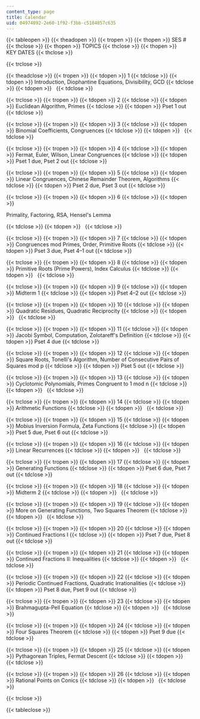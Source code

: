 ```yaml
---
content_type: page
title: Calendar
uid: 04974092-2e60-1f92-f3bb-c5184857c635
---
```


{{< tableopen >}}
{{< theadopen >}}
{{< tropen >}}
{{< thopen >}}
SES #
{{< thclose >}}
{{< thopen >}}
TOPICS
{{< thclose >}}
{{< thopen >}}
KEY DATES
{{< thclose >}}

{{< trclose >}}

{{< theadclose >}}
{{< tropen >}}
{{< tdopen >}}
1
{{< tdclose >}}
{{< tdopen >}}
Introduction, Diophantine Equations, Divisibility, GCD
{{< tdclose >}}
{{< tdopen >}}
 
{{< tdclose >}}

{{< trclose >}}
{{< tropen >}}
{{< tdopen >}}
2
{{< tdclose >}}
{{< tdopen >}}
Euclidean Algorithm, Primes
{{< tdclose >}}
{{< tdopen >}}
Pset 1 out
{{< tdclose >}}

{{< trclose >}}
{{< tropen >}}
{{< tdopen >}}
3
{{< tdclose >}}
{{< tdopen >}}
Binomial Coefficients, Congruences
{{< tdclose >}}
{{< tdopen >}}
 
{{< tdclose >}}

{{< trclose >}}
{{< tropen >}}
{{< tdopen >}}
4
{{< tdclose >}}
{{< tdopen >}}
Fermat, Euler, Wilson, Linear Congruences
{{< tdclose >}}
{{< tdopen >}}
Pset 1 due, Pset 2 out
{{< tdclose >}}

{{< trclose >}}
{{< tropen >}}
{{< tdopen >}}
5
{{< tdclose >}}
{{< tdopen >}}
Linear Congruences, Chinese Remainder Theorem, Algorithms
{{< tdclose >}}
{{< tdopen >}}
Pset 2 due, Pset 3 out
{{< tdclose >}}

{{< trclose >}}
{{< tropen >}}
{{< tdopen >}}
6
{{< tdclose >}}
{{< tdopen >}}


Primality, Factoring, RSA, Hensel's Lemma


{{< tdclose >}}
{{< tdopen >}}
 
{{< tdclose >}}

{{< trclose >}}
{{< tropen >}}
{{< tdopen >}}
7
{{< tdclose >}}
{{< tdopen >}}
Congruences mod Primes, Order, Primitive Roots
{{< tdclose >}}
{{< tdopen >}}
Pset 3 due, Pset 4–1 out
{{< tdclose >}}

{{< trclose >}}
{{< tropen >}}
{{< tdopen >}}
8
{{< tdclose >}}
{{< tdopen >}}
Primitive Roots (Prime Powers), Index Calculus
{{< tdclose >}}
{{< tdopen >}}
 
{{< tdclose >}}

{{< trclose >}}
{{< tropen >}}
{{< tdopen >}}
9
{{< tdclose >}}
{{< tdopen >}}
Midterm 1
{{< tdclose >}}
{{< tdopen >}}
Pset 4–2 out
{{< tdclose >}}

{{< trclose >}}
{{< tropen >}}
{{< tdopen >}}
10
{{< tdclose >}}
{{< tdopen >}}
Quadratic Residues, Quadratic Reciprocity
{{< tdclose >}}
{{< tdopen >}}
 
{{< tdclose >}}

{{< trclose >}}
{{< tropen >}}
{{< tdopen >}}
11
{{< tdclose >}}
{{< tdopen >}}
Jacobi Symbol, Computation, Zolotareff's Definition
{{< tdclose >}}
{{< tdopen >}}
Pset 4 due
{{< tdclose >}}

{{< trclose >}}
{{< tropen >}}
{{< tdopen >}}
12
{{< tdclose >}}
{{< tdopen >}}
Square Roots, Tonelli's Algorithm, Number of Consecutive Pairs of Squares mod p
{{< tdclose >}}
{{< tdopen >}}
Pset 5 out
{{< tdclose >}}

{{< trclose >}}
{{< tropen >}}
{{< tdopen >}}
13
{{< tdclose >}}
{{< tdopen >}}
Cyclotomic Polynomials, Primes Congruent to 1 mod n
{{< tdclose >}}
{{< tdopen >}}
 
{{< tdclose >}}

{{< trclose >}}
{{< tropen >}}
{{< tdopen >}}
14
{{< tdclose >}}
{{< tdopen >}}
Arithmetic Functions
{{< tdclose >}}
{{< tdopen >}}
 
{{< tdclose >}}

{{< trclose >}}
{{< tropen >}}
{{< tdopen >}}
15
{{< tdclose >}}
{{< tdopen >}}
Mobius Inversion Formula, Zeta Functions
{{< tdclose >}}
{{< tdopen >}}
Pset 5 due, Pset 6 out
{{< tdclose >}}

{{< trclose >}}
{{< tropen >}}
{{< tdopen >}}
16
{{< tdclose >}}
{{< tdopen >}}
Linear Recurrences
{{< tdclose >}}
{{< tdopen >}}
 
{{< tdclose >}}

{{< trclose >}}
{{< tropen >}}
{{< tdopen >}}
17
{{< tdclose >}}
{{< tdopen >}}
Generating Functions
{{< tdclose >}}
{{< tdopen >}}
Pset 6 due, Pset 7 out
{{< tdclose >}}

{{< trclose >}}
{{< tropen >}}
{{< tdopen >}}
18
{{< tdclose >}}
{{< tdopen >}}
Midterm 2
{{< tdclose >}}
{{< tdopen >}}
 
{{< tdclose >}}

{{< trclose >}}
{{< tropen >}}
{{< tdopen >}}
19
{{< tdclose >}}
{{< tdopen >}}
More on Generating Functions, Two Squares Theorem
{{< tdclose >}}
{{< tdopen >}}
 
{{< tdclose >}}

{{< trclose >}}
{{< tropen >}}
{{< tdopen >}}
20
{{< tdclose >}}
{{< tdopen >}}
Continued Fractions I
{{< tdclose >}}
{{< tdopen >}}
Pset 7 due, Pset 8 out
{{< tdclose >}}

{{< trclose >}}
{{< tropen >}}
{{< tdopen >}}
21
{{< tdclose >}}
{{< tdopen >}}
Continued Fractions II: Inequalities
{{< tdclose >}}
{{< tdopen >}}
 
{{< tdclose >}}

{{< trclose >}}
{{< tropen >}}
{{< tdopen >}}
22
{{< tdclose >}}
{{< tdopen >}}
Periodic Continued Fractions, Quadratic Irrationalities
{{< tdclose >}}
{{< tdopen >}}
Pset 8 due, Pset 9 out
{{< tdclose >}}

{{< trclose >}}
{{< tropen >}}
{{< tdopen >}}
23
{{< tdclose >}}
{{< tdopen >}}
Brahmagupta-Pell Equation
{{< tdclose >}}
{{< tdopen >}}
 
{{< tdclose >}}

{{< trclose >}}
{{< tropen >}}
{{< tdopen >}}
24
{{< tdclose >}}
{{< tdopen >}}
Four Squares Theorem
{{< tdclose >}}
{{< tdopen >}}
Pset 9 due
{{< tdclose >}}

{{< trclose >}}
{{< tropen >}}
{{< tdopen >}}
25
{{< tdclose >}}
{{< tdopen >}}
Pythagorean Triples, Fermat Descent
{{< tdclose >}}
{{< tdopen >}}
 
{{< tdclose >}}

{{< trclose >}}
{{< tropen >}}
{{< tdopen >}}
26
{{< tdclose >}}
{{< tdopen >}}
Rational Points on Conics
{{< tdclose >}}
{{< tdopen >}}
 
{{< tdclose >}}

{{< trclose >}}

{{< tableclose >}}